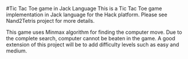 #Tic Tac Toe game in Jack Language
This is a Tic Tac Toe game implementation in Jack language for the Hack platform. Please see Nand2Tetris project for more details.

This game uses Minmax algorithm for finding the computer move. Due to the complete search, computer cannot be beaten in the game. A good extension of this project will be to add difficulty levels such as easy and medium.


